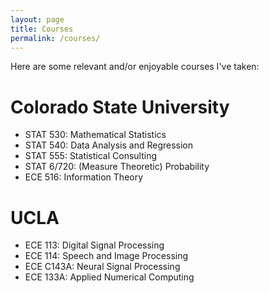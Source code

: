 ```yaml
---
layout: page
title: Courses
permalink: /courses/
---
```


Here are some relevant and/or enjoyable courses I've taken:

# Colorado State University
- STAT 530: Mathematical Statistics
- STAT 540: Data Analysis and Regression
- STAT 555: Statistical Consulting
- STAT 6/720: (Measure Theoretic) Probability
- ECE 516: Information Theory

# UCLA
- ECE 113: Digital Signal Processing
- ECE 114: Speech and Image Processing
- ECE C143A: Neural Signal Processing
- ECE 133A: Applied Numerical Computing






